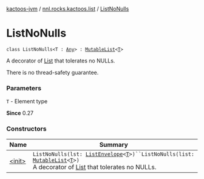 [kactoos-jvm](../../index.md) / [nnl.rocks.kactoos.list](../index.md) / [ListNoNulls](./index.md)

# ListNoNulls

`class ListNoNulls<T : `[`Any`](https://kotlinlang.org/api/latest/jvm/stdlib/kotlin/-any/index.html)`> : `[`MutableList`](https://kotlinlang.org/api/latest/jvm/stdlib/kotlin.collections/-mutable-list/index.html)`<`[`T`](index.md#T)`>`

A decorator of [List](https://kotlinlang.org/api/latest/jvm/stdlib/kotlin.collections/-list/index.html) that tolerates no NULLs.

There is no thread-safety guarantee.

### Parameters

`T` - Element type

**Since**
0.27

### Constructors

| Name | Summary |
|---|---|
| [&lt;init&gt;](-init-.md) | `ListNoNulls(lst: `[`ListEnvelope`](../-list-envelope/index.md)`<`[`T`](index.md#T)`>)``ListNoNulls(list: `[`MutableList`](https://kotlinlang.org/api/latest/jvm/stdlib/kotlin.collections/-mutable-list/index.html)`<`[`T`](index.md#T)`>)`<br>A decorator of [List](https://kotlinlang.org/api/latest/jvm/stdlib/kotlin.collections/-list/index.html) that tolerates no NULLs. |
